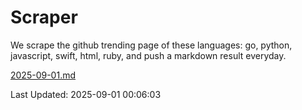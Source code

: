 # Scraper

We scrape the github trending page of these languages: go, python, javascript, swift, html, ruby, and push a markdown result everyday.

[2025-09-01.md](https://github.com/henson/Scraper/blob/master/2025-09-01.md)

Last Updated: 2025-09-01 00:06:03